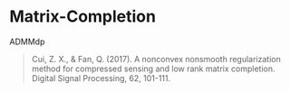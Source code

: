 # Matrix-Completion

ADMMdp
> Cui, Z. X., & Fan, Q. (2017). A nonconvex nonsmooth regularization method for compressed sensing and low rank matrix completion. Digital Signal Processing, 62, 101-111.
